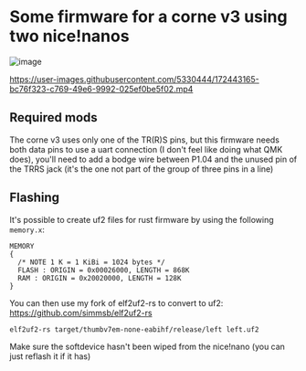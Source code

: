 # Some firmware for a corne v3 using two nice!nanos

![image](https://user-images.githubusercontent.com/5330444/171196800-3247e66a-f399-47ae-921f-89090905b679.png)

https://user-images.githubusercontent.com/5330444/172443165-bc76f323-c769-49e6-9992-025ef0be5f02.mp4

## Required mods

The corne v3 uses only one of the TR(R)S pins, but this firmware needs both data
pins to use a uart connection (I don't feel like doing what QMK does), you'll
need to add a bodge wire between P1.04 and the unused pin of the TRRS jack (it's
the one not part of the group of three pins in a line)

## Flashing

It's possible to create uf2 files for rust firmware by using the following `memory.x`:

```
MEMORY
{
  /* NOTE 1 K = 1 KiBi = 1024 bytes */
  FLASH : ORIGIN = 0x00026000, LENGTH = 868K
  RAM : ORIGIN = 0x20020000, LENGTH = 128K
}
```

You can then use my fork of elf2uf2-rs to convert to uf2: https://github.com/simmsb/elf2uf2-rs

`elf2uf2-rs target/thumbv7em-none-eabihf/release/left left.uf2`

Make sure the softdevice hasn't been wiped from the nice!nano (you can just reflash it if it has)
